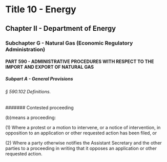 
# Title 10 - Energy
## Chapter II - Department of Energy
### Subchapter G - Natural Gas (Economic Regulatory Administration)
#### PART 590 - ADMINISTRATIVE PROCEDURES WITH RESPECT TO THE IMPORT AND EXPORT OF NATURAL GAS
##### Subpart A - General Provisions
###### § 590.102 Definitions.
####### Contested proceeding

(b)means a proceeding:

(1) Where a protest or a motion to intervene, or a notice of intervention, in opposition to an application or other requested action has been filed, or

(2) Where a party otherwise notifies the Assistant Secretary and the other parties to a proceeding in writing that it opposes an application or other requested action.
